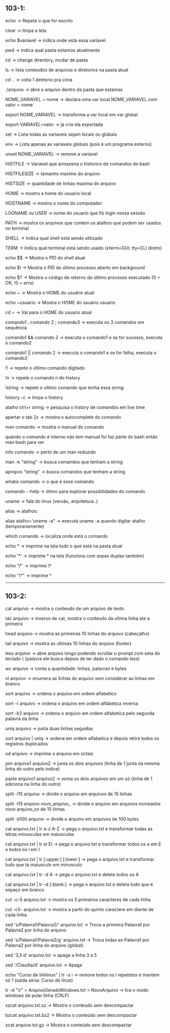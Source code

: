 ## 103-1:

echo -> Repete o que for escrito

clear -> limpa a tela

echo $variavel -> indica onde está essa variavel

pwd -> indica qual pasta estamos atualmente

cd -> change directory, mudar de pasta

ls -> lista conteudos de arquivos e diretorios na pasta atual

cd .. -> volta 1 diretorio pra cima

./arquivo -> abre o arquivo dentro da pasta que estamos

NOME_VARIAVEL = nome -> declara uma var local NOME_VARIAVEL com valor = nome

export NOME_VARIAVEL -> transforma a var local em var global

export VARIAVEL=valor -> ja cria ela exportada

set -> Lista todas as variaveis sejam locais ou globais

env -> Lista apenas as variaveis globais (pois é um programa externo)

unset NOME_VARIAVEL -> remove a variavel

HISTFILE -> Variavel que armazena o historico de comandos do bash

HISTFILESIZE -> tamanho maximo do arquivo

HISTSIZE -> quantidade de linhas maxima do arquivo

HOME -> mostra a home do usuario local

HOSTNAME -> mostra o nome do computador

LOGNAME ou USER -> nome do usuario que fiz login nessa sessão

PATH -> mostra os arquivos que contem os atalhos que podem ser usados no terminal

SHELL -> Indica qual shell está sendo utilizado

TERM -> Indica qual terminal esta sendo usado (xterm=GUI; tty=CLI direto)

echo $$ -> Mostra o PID do shell atual

echo $! -> Mostra o PID do último processo aberto em background

echo $? -> Mostra o código de retorno do último processo executado (0 = OK, !0 = erro)

echo ~ -> Mostra o HOME do usuário atual

echo ~usuario -> Mostra o HOME do usuário usuario

cd ~ -> Vai para o HOME do usuario atual

comando1 ; comando 2 ; comando3 -> executa os 3 comandos em sequência

comando1 && comando 2 -> executa o comando1 e se for sucesso, executa o comando2

comando1 || comando 2 -> executa o comando1 e se for falha, executa o comando2

!! -> repete o último comando digitado

!n -> repete o comando n do history

!string -> repete o ultimo comando que tenha essa string

history -c -> limpa o history

atalho ctrl+r string -> pesquisa o history de comandos em live time

apertar o tab 2x -> mostra o autocomplete do comando

man comando -> mostra o manual do comando

quando o comando é interno não tem manual foi faz parte do bash então man bash para ver

info comando -> perto de um man reduzido

man -k "string" -> busca comandos que tenham a string

apropos "string" -> busca comandos que tenham a string

whatis comando -> o que é esse comando

comando --help -> ótimo para explorar possibilidades do comando

uname -> fala do linux (versão, arquitetura..)

alias -> atalhos:

alias atalho='uname -a" -> executa uname -a quando digitar atalho (temporariamente)

which comando -> localiza onde está o comando

echo \* -> imprime na tela tudo o que está na pasta atual

echo '\*' -> imprime \* na tela (funciona com aspas duplas também)

echo '\\\*' -> imprime \\\*

echo "\\\*" -> imprime \*

---

## 103-2:

cat arquivo -> mostra o conteudo de um arquivo de texto

tac arquivo -> inverso de cat, mostra o conteudo da ultima linha ate a primeira

head arquivo -> mostra as primeiras 10 linhas do arquivo (cabeçalho)

tail arquivo -> mostra as ultimas 10 linhas do arquivo (footer)

less arquivo -> abre arquivo longo podendo scrollar o prompt com seta do teclado ( /palavra ele busca depois de ter dado o comando less)

wc arquivo -> conta a quantidade: linhas, palavras e bytes

nl arquivo -> enumera as linhas do arquivo sem considerar as linhas em branco

sort arquivo -> ordena o arquivo em ordem alfabetico

sort -r arquivo -> ordena o arquivo em ordem alfabetica reversa

sort -k2 arquivo -> ordena o arquivo em ordem alfabetica pelo segunda palavra da linha

uniq arquivo -> junta duas linhas seguidas

sort arquivo | uniq -> ordena em ordem alfabetica e depois retira todos os registros duplicados

od arquivo -> imprime o arquivo em octais

join arquivo1 arquivo2 -> junta os dois arquivos (linha de 1 junta na mesma linha do outro pelo indice)

paste arquivo1 arquivo2 -> soma os dois arquivos em um só (linha de 1 adiciona na linha do outro)

split -l15 arquivo -> divide o arquivo em arquivos de 15 linhas

split -l15 arquivo novo_arquivo\_ -> divide o arquivo em arquivos nomeados novo arquivo_xx de 15 linhas

split -b100 arquivo -> divide o arquivo em arquivos de 100 bytes

cat arquivo.txt | tr a-z A-Z -> pega o arquivo.txt e transformar todas as letras minusculas em maiusculas

cat arquivo.txt | tr ei EI -> pega o arquivo.txt e transformar todos os e em E e todos os i em I

cat arquivo.txt | tr [:upper:] [:lower:] -> pega o arquivo.txt e transformar tudo que ta maiusculo em minusculo

cat arquivo.txt | tr -d A -> pega o arquivo.txt e deleta todos os A

cat arquivo.txt | tr -d [:blank:] -> pega o arquivo.txt e deleta tudo que é espaço em branco

cut -c-5 arquivo.txt -> mostra os 5 primeiros caracteres de cada linha

cut -c5- arquivo.txt -> mostra a partir do quinto caractere em diante de cada linha

sed 's/Palavra1/Palavra2/' arquivo.txt -> Troca a primeira Palavra1 por Palavra2 por linha do arquivo

sed 's/Palavra1/Palavra2/g' arquivo.txt -> Troca todas as Palavra1 por Palavra2 por linha do arquivo (global)

sed '3,5 d' arquivo.txt -> apaga a linha 3 a 5

sed '/Claudia/d' arquivo.txt -> Apaga

echo "Curso de liiiiiiinux" | tr -s i -> remove todos os i repetidos e mantem só 1 (saída seria: Curso de linux)

tr -d "\r" < ArquivoGeradoWindows.txt > NovoArquivo -> tira o modo windows de pular linha (CRLF)

xzcat arquivo.txt.xz -> Mostra o conteudo sem descompactar

bzcat arquivo.txt.bz2 -> Mostra o conteúdo sem descompactar

zcat arquivo.txt.gz -> Mostra o conteúdo sem descompactar
